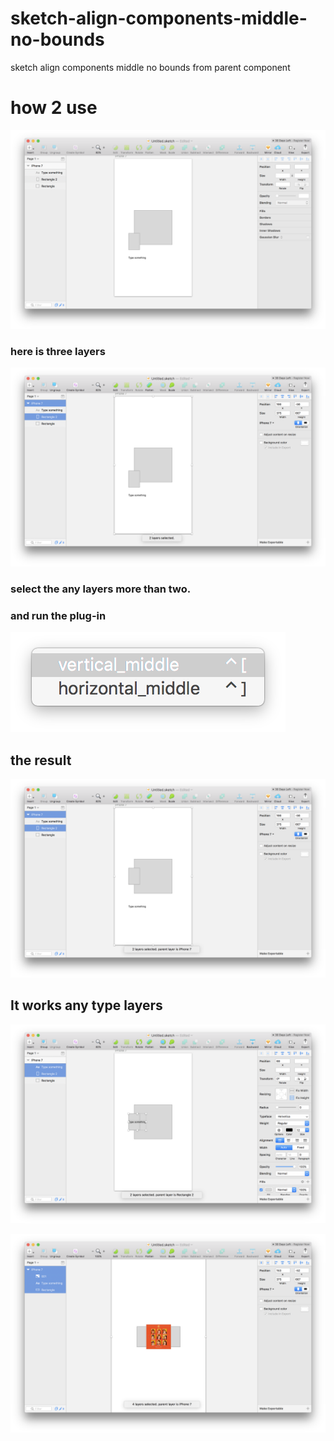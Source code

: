 # sketch-align-components-middle-no-bounds
sketch align components middle no bounds from parent component


# how 2 use

![](https://github.com/zaeval/sketch-align-components-middle-no-bounds/blob/master/1.png?raw=true)

### here is three layers

![](https://github.com/zaeval/sketch-align-components-middle-no-bounds/blob/master/2.png?raw=true)

### select the any layers more than two.

### and run the plug-in

![](https://github.com/zaeval/sketch-align-components-middle-no-bounds/blob/master/3.png?raw=true)

## the result

![](https://github.com/zaeval/sketch-align-components-middle-no-bounds/blob/master/4.png?raw=true)

## It works any type layers

![](https://github.com/zaeval/sketch-align-components-middle-no-bounds/blob/master/5.png?raw=true)

![](https://github.com/zaeval/sketch-align-components-middle-no-bounds/blob/master/6.png?raw=true)